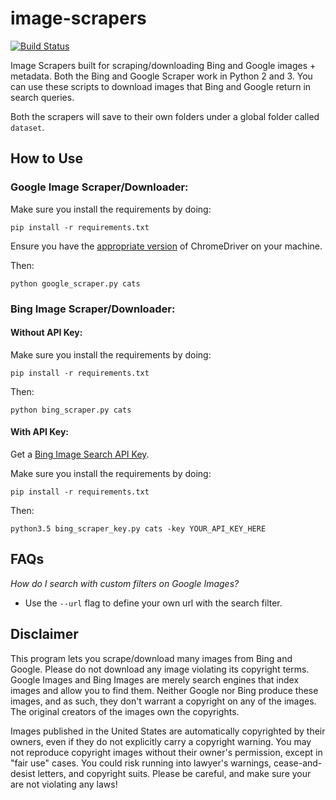 # image-scrapers

[![Build Status](https://travis-ci.org/rushilsrivastava/image-scrapers.svg?branch=master)](https://travis-ci.org/rushilsrivastava/image-scrapers)

Image Scrapers built for scraping/downloading Bing and Google images + metadata. Both the Bing and Google Scraper work in Python 2 and 3. You can use these scripts to download images that Bing and Google return in search queries.

Both the scrapers will save to their own folders under a global folder called `dataset`.

## How to Use

### Google Image Scraper/Downloader:

Make sure you install the requirements by doing:

    pip install -r requirements.txt

Ensure you have the [appropriate version](https://sites.google.com/a/chromium.org/chromedriver/downloads) of ChromeDriver on your machine.

Then:

    python google_scraper.py cats

### Bing Image Scraper/Downloader:

#### Without API Key:

Make sure you install the requirements by doing:

    pip install -r requirements.txt

Then:

    python bing_scraper.py cats


#### With API Key:

Get a [Bing Image Search API Key](https://azure.microsoft.com/en-us/services/cognitive-services/bing-image-search-api/).

Make sure you install the requirements by doing:

    pip install -r requirements.txt

Then:

    python3.5 bing_scraper_key.py cats -key YOUR_API_KEY_HERE


## FAQs

*How do I search with custom filters on Google Images?*
 - Use the `--url` flag to define your own url with the search filter. 

## Disclaimer

This program lets you scrape/download many images from Bing and Google. Please do not download any image violating its copyright terms. Google Images and Bing Images are merely search engines that index images and allow you to find them. Neither Google nor Bing produce these images, and as such, they don't warrant a copyright on any of the images. The original creators of the images own the copyrights.

Images published in the United States are automatically copyrighted by their owners, even if they do not explicitly carry a copyright warning. You may not reproduce copyright images without their owner's permission, except in "fair use" cases. You could risk running into lawyer's warnings, cease-and-desist letters, and copyright suits. Please be careful, and make sure your are not violating any laws!
